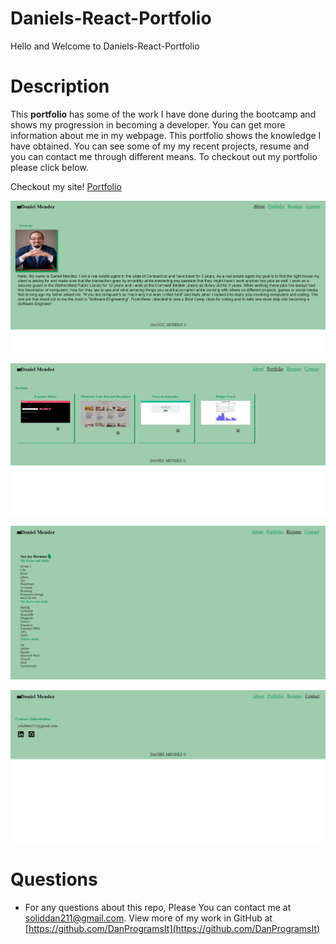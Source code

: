 # Daniels-React-Portfolio

Hello and Welcome to Daniels-React-Portfolio
  

# Description

This **portfolio** has some of the work I have done during the bootcamp and shows my progression in becoming a developer. You can get more information about me in my webpage. This portfolio shows the knowledge I have obtained. You can see some of my my recent projects, resume and you can contact me through different means. To checkout out my portfolio please click below.

  Checkout my site! [Portfolio](https://danprogramsit.github.io/Daniels-React-Portfolio/)

 ![About](/src/assets/images/About-Page.jpg)
 
 ![Portfolio](/src/assets/images/Portfolio-Page.jpg)

 ![Resume](/src/assets/images/Resume-Page.jpg)

 ![Contact](/src/assets/images/Contact-Page.jpg)
 

 


# Questions

- For any questions about this repo, Please You can contact me at [soliddan211@gmail.com](mailto:soliddan211@gmail.com). View more of my work in GitHub at [https://github.com/DanProgramsIt](https://github.com/DanProgramsIt)
